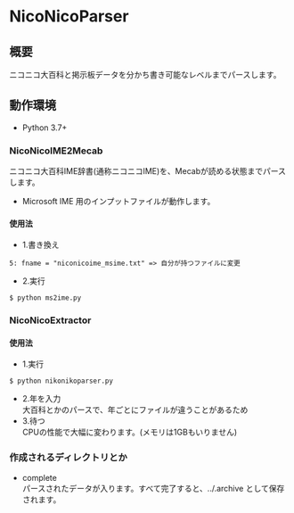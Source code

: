# NicoNicoParser

## 概要

ニコニコ大百科と掲示板データを分かち書き可能なレベルまでパースします。

## 動作環境
+ Python 3.7+

### NicoNicoIME2Mecab

ニコニコ大百科IME辞書\(通称ニコニコIME\)を、Mecabが読める状態までパースします。  
+ Microsoft IME 用のインプットファイルが動作します。

#### 使用法

+ 1.書き換え
```
5: fname = "niconicoime_msime.txt" => 自分が持つファイルに変更
```
+ 2.実行
```
$ python ms2ime.py

```
### NicoNicoExtractor

#### 使用法

+ 1.実行  
```
$ python nikonikoparser.py
```
+ 2.年を入力  
大百科とかのパースで、年ごとにファイルが違うことがあるため  
+ 3.待つ  
CPUの性能で大幅に変わります。(メモリは1GBもいりません)  

### 作成されるディレクトリとか

+ complete  
パースされたデータが入ります。すべて完了すると、../<year>.archive として保存されます。  
